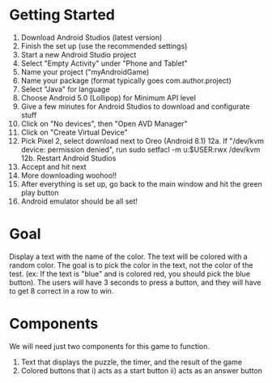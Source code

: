 # Getting Started

1. Download Android Studios (latest version)
2. Finish the set up (use the recommended settings)
3. Start a new Android Studio project
4. Select "Empty Activity" under "Phone and Tablet"
5. Name your project ("myAndroidGame)
6. Name your package (format typically goes com.author.project)
7. Select "Java" for language
8. Choose Android 5.0 (Lollipop) for Minimum API level
9. Give a few minutes for Android Studios to download and configurate stuff
10. Click on "No devices", then "Open AVD Manager"
11. Click on "Create Virtual Device"
12. Pick Pixel 2, select download next to Oreo (Android 8.1)
12a. If "/dev/kvm device: permission denied", run sudo setfacl -m u:$USER:rwx /dev/kvm
12b. Restart Android Studios
13. Accept and hit next
14. More downloading woohoo!!
15. After everything is set up, go back to the main window and hit the green play button
16. Android emulator should be all set!

# Goal

Display a text with the name of the color. The text will be colored with a random color. The goal is to pick the color in the text, not the color of the test. (ex: If the text is "blue" and is colored red, you should pick the blue button). The users will have 3 seconds to press a button, and they will have to get 8 correct in a row to win.

# Components

We will need just two components for this game to function.

1. Text that displays the puzzle, the timer, and the result of the game
2. Colored buttons that i) acts as a start button ii) acts as an answer button
